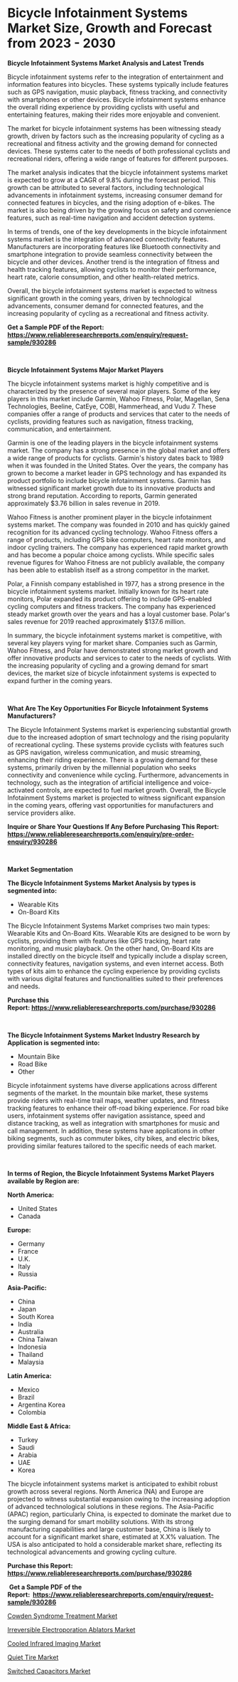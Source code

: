 <p><h1>Bicycle Infotainment Systems Market Size, Growth and Forecast from 2023 - 2030</h1></p><p><strong>Bicycle Infotainment Systems Market Analysis and Latest Trends</strong></p>
<p><p>Bicycle infotainment systems refer to the integration of entertainment and information features into bicycles. These systems typically include features such as GPS navigation, music playback, fitness tracking, and connectivity with smartphones or other devices. Bicycle infotainment systems enhance the overall riding experience by providing cyclists with useful and entertaining features, making their rides more enjoyable and convenient.</p><p>The market for bicycle infotainment systems has been witnessing steady growth, driven by factors such as the increasing popularity of cycling as a recreational and fitness activity and the growing demand for connected devices. These systems cater to the needs of both professional cyclists and recreational riders, offering a wide range of features for different purposes.</p><p>The market analysis indicates that the bicycle infotainment systems market is expected to grow at a CAGR of 9.8% during the forecast period. This growth can be attributed to several factors, including technological advancements in infotainment systems, increasing consumer demand for connected features in bicycles, and the rising adoption of e-bikes. The market is also being driven by the growing focus on safety and convenience features, such as real-time navigation and accident detection systems.</p><p>In terms of trends, one of the key developments in the bicycle infotainment systems market is the integration of advanced connectivity features. Manufacturers are incorporating features like Bluetooth connectivity and smartphone integration to provide seamless connectivity between the bicycle and other devices. Another trend is the integration of fitness and health tracking features, allowing cyclists to monitor their performance, heart rate, calorie consumption, and other health-related metrics.</p><p>Overall, the bicycle infotainment systems market is expected to witness significant growth in the coming years, driven by technological advancements, consumer demand for connected features, and the increasing popularity of cycling as a recreational and fitness activity.</p></p>
<p><strong>Get a Sample PDF of the Report:&nbsp; <a href="https://www.reliableresearchreports.com/enquiry/request-sample/930286">https://www.reliableresearchreports.com/enquiry/request-sample/930286</a></strong></p>
<p>&nbsp;</p>
<p><strong>Bicycle Infotainment Systems Major Market Players</strong></p>
<p><p>The bicycle infotainment systems market is highly competitive and is characterized by the presence of several major players. Some of the key players in this market include Garmin, Wahoo Fitness, Polar, Magellan, Sena Technologies, Beeline, CatEye, COBI, Hammerhead, and Vudu 7. These companies offer a range of products and services that cater to the needs of cyclists, providing features such as navigation, fitness tracking, communication, and entertainment.</p><p>Garmin is one of the leading players in the bicycle infotainment systems market. The company has a strong presence in the global market and offers a wide range of products for cyclists. Garmin's history dates back to 1989 when it was founded in the United States. Over the years, the company has grown to become a market leader in GPS technology and has expanded its product portfolio to include bicycle infotainment systems. Garmin has witnessed significant market growth due to its innovative products and strong brand reputation. According to reports, Garmin generated approximately $3.76 billion in sales revenue in 2019.</p><p>Wahoo Fitness is another prominent player in the bicycle infotainment systems market. The company was founded in 2010 and has quickly gained recognition for its advanced cycling technology. Wahoo Fitness offers a range of products, including GPS bike computers, heart rate monitors, and indoor cycling trainers. The company has experienced rapid market growth and has become a popular choice among cyclists. While specific sales revenue figures for Wahoo Fitness are not publicly available, the company has been able to establish itself as a strong competitor in the market.</p><p>Polar, a Finnish company established in 1977, has a strong presence in the bicycle infotainment systems market. Initially known for its heart rate monitors, Polar expanded its product offering to include GPS-enabled cycling computers and fitness trackers. The company has experienced steady market growth over the years and has a loyal customer base. Polar's sales revenue for 2019 reached approximately $137.6 million.</p><p>In summary, the bicycle infotainment systems market is competitive, with several key players vying for market share. Companies such as Garmin, Wahoo Fitness, and Polar have demonstrated strong market growth and offer innovative products and services to cater to the needs of cyclists. With the increasing popularity of cycling and a growing demand for smart devices, the market size of bicycle infotainment systems is expected to expand further in the coming years.</p></p>
<p>&nbsp;</p>
<p><strong>What Are The Key Opportunities For Bicycle Infotainment Systems Manufacturers?</strong></p>
<p><p>The Bicycle Infotainment Systems market is experiencing substantial growth due to the increased adoption of smart technology and the rising popularity of recreational cycling. These systems provide cyclists with features such as GPS navigation, wireless communication, and music streaming, enhancing their riding experience. There is a growing demand for these systems, primarily driven by the millennial population who seeks connectivity and convenience while cycling. Furthermore, advancements in technology, such as the integration of artificial intelligence and voice-activated controls, are expected to fuel market growth. Overall, the Bicycle Infotainment Systems market is projected to witness significant expansion in the coming years, offering vast opportunities for manufacturers and service providers alike.</p></p>
<p><strong>Inquire or Share Your Questions If Any Before Purchasing This Report: <a href="https://www.reliableresearchreports.com/enquiry/pre-order-enquiry/930286">https://www.reliableresearchreports.com/enquiry/pre-order-enquiry/930286</a></strong></p>
<p>&nbsp;</p>
<p><strong>Market Segmentation</strong></p>
<p><strong>The Bicycle Infotainment Systems Market Analysis by types is segmented into:</strong></p>
<p><ul><li>Wearable Kits</li><li>On-Board Kits</li></ul></p>
<p><p>The Bicycle Infotainment Systems Market comprises two main types: Wearable Kits and On-Board Kits. Wearable Kits are designed to be worn by cyclists, providing them with features like GPS tracking, heart rate monitoring, and music playback. On the other hand, On-Board Kits are installed directly on the bicycle itself and typically include a display screen, connectivity features, navigation systems, and even internet access. Both types of kits aim to enhance the cycling experience by providing cyclists with various digital features and functionalities suited to their preferences and needs.</p></p>
<p><strong>Purchase this Report:&nbsp;<a href="https://www.reliableresearchreports.com/purchase/930286">https://www.reliableresearchreports.com/purchase/930286</a></strong></p>
<p>&nbsp;</p>
<p><strong>The Bicycle Infotainment Systems Market Industry Research by Application is segmented into:</strong></p>
<p><ul><li>Mountain Bike</li><li>Road Bike</li><li>Other</li></ul></p>
<p><p>Bicycle infotainment systems have diverse applications across different segments of the market. In the mountain bike market, these systems provide riders with real-time trail maps, weather updates, and fitness tracking features to enhance their off-road biking experience. For road bike users, infotainment systems offer navigation assistance, speed and distance tracking, as well as integration with smartphones for music and call management. In addition, these systems have applications in other biking segments, such as commuter bikes, city bikes, and electric bikes, providing similar features tailored to the specific needs of each market.</p></p>
<p>&nbsp;</p>
<p><strong>In terms of Region, the Bicycle Infotainment Systems Market Players available by Region are:</strong></p>
<p>
    <p> <strong> North America: </strong>
        <ul>
            <li>United States</li>
            <li>Canada</li>
        </ul>
        </p> 
    <p> <strong> Europe: </strong>
        <ul>
            <li>Germany</li>
            <li>France</li>
            <li>U.K.</li>
            <li>Italy</li>
            <li>Russia</li>
        </ul>
        </p> 
    <p> <strong> Asia-Pacific: </strong>
        <ul>
            <li>China</li>
            <li>Japan</li>
            <li>South Korea</li>
            <li>India</li>
            <li>Australia</li>
            <li>China Taiwan</li>
            <li>Indonesia</li>
            <li>Thailand</li>
            <li>Malaysia</li>
        </ul>
        </p> 
    <p> <strong> Latin America: </strong>
        <ul>
            <li>Mexico</li>
            <li>Brazil</li>
            <li>Argentina Korea</li>
            <li>Colombia</li>
        </ul>
        </p> 
    <p> <strong> Middle East & Africa: </strong>
        <ul>
            <li>Turkey</li>
            <li>Saudi</li>
            <li>Arabia</li>
            <li>UAE</li>
            <li>Korea</li>
        </ul>
    </p>
    </p>
<p><p>The bicycle infotainment systems market is anticipated to exhibit robust growth across several regions. North America (NA) and Europe are projected to witness substantial expansion owing to the increasing adoption of advanced technological solutions in these regions. The Asia-Pacific (APAC) region, particularly China, is expected to dominate the market due to the surging demand for smart mobility solutions. With its strong manufacturing capabilities and large customer base, China is likely to account for a significant market share, estimated at X.X% valuation. The USA is also anticipated to hold a considerable market share, reflecting its technological advancements and growing cycling culture.</p></p>
<p><strong>Purchase this Report: <a href="https://www.reliableresearchreports.com/purchase/930286">https://www.reliableresearchreports.com/purchase/930286</a></strong></p>
<p>&nbsp;<strong>Get a Sample PDF of the Report:&nbsp;&nbsp;<a href="https://www.reliableresearchreports.com/enquiry/request-sample/930286">https://www.reliableresearchreports.com/enquiry/request-sample/930286</a></strong></p>
<p><strong></strong></p>
<p><p><a href="https://medium.com/@joshuahintz2023/cowden-syndrome-treatment-market-size-growth-forecast-2023-2030-b9e26c1bf565">Cowden Syndrome Treatment Market</a></p><p><a href="https://issuu.com/reportprime-2/docs/irreversible-electroporation-ablators-market-size-?fr=xKAE9_zU1NQ">Irreversible Electroporation Ablators Market</a></p><p><a href="https://github.com/RoccoManning/Market-Research-Report-List-1/blob/main/cooled-infrared-imaging-market.md">Cooled Infrared Imaging Market</a></p><p><a href="https://www.linkedin.com/pulse/quiet-tire-market-size-growth-forecast-from-2023--7rpqe/">Quiet Tire Market</a></p><p><a href="https://www.reportprime.com/switched-capacitors-r1489">Switched Capacitors Market</a></p></p>